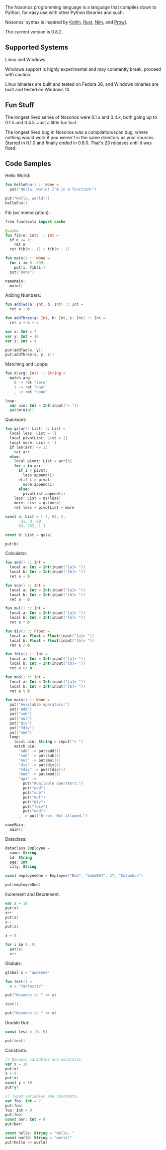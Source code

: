The Nosonos programming language is a language that compiles down to Python, for easy use with other Python libraries and such.

Nosonos' syntax is inspired by [Kotlin](https://kotlinlang.org), [Rust](https://www.rust-lang.org), [Nim](https://nim-lang.org), and [Prowl](https://github.com/UberPyro/prowl).

The current version is 0.8.2.

## Supported Systems
Linux and Windows.

Windows support is highly experimental and may constantly break, proceed with caution.

Linux binaries are built and tested on Fedora 36, and Windows binaries are built and tested on Windows 10.

## Fun Stuff
The longest lived series of Nosonos were 0.1.x and 0.4.x, both going up to 0.1.5 and 0.4.5. Just a little fun fact.

The longest lived bug in Nosonos was a compilation/scan bug, where nothing would work if you weren't in the same directory as your sources. Started in 0.1.0 and finally ended in 0.6.0. That's 23 releases until it was fixed.

## Code Samples
Hello World:
```kotlin
fun helloFun() :: None =
  put("Hello, world! I'm in a function!")

put("Hello, world!")
helloFun()
```

Fib (w/ memoization):
```kotlin
from functools import cache

@cache
fun fib(n: Int) :: Int =
  if n <= 1:
    ret n
  ret fib(n - 1) + fib(n - 2)

fun main() :: None =
  for i in 0..399:
    put(i, fib(i))
  put("Done")

nameMain:
  main()
```

Adding Numbers:
```kotlin
fun addTwo(a: Int, b: Int) :: Int =
  ret a + b

fun addThree(a: Int, b: Int, c: Int) :: Int =
  ret a + b + c

var x: Int = 7
var y: Int = 10
var z: Int = 9

put(addTwo(x, y))
put(addThree(x, y, z))
```

Matching and Loops:
```kotlin
fun m(arg: Int) :: String =
  match arg:
    0 -> ret "zero"
    1 -> ret "one"
    _ -> ret "none"

loop:
  var uin: Int = Int(input("> "))
  put(m(uin))
```

Quicksort:
```kotlin
fun qs(arr: List) :: List =
  local less: List = []
  local pivotList: List = []
  local more: List = []
  if len(arr) <= 1:
    ret arr
  else:
    local pivot: List = arr[0]
    for i in arr:
      if i < pivot:
        less.append(i)
      elif i > pivot:
        more.append(i)
      else:
        pivotList.append(i)
    less: List = qs(less)
    more: List = qs(more)
    ret less + pivotList + more

const a: List = [ 4, 65, 2,
      -31, 0, 99,
      83, 782, 1 ]

const b: List = qs(a)

put(b)
```

Calculator:
```kotlin
fun add() :: Int =
  local a: Int = Int(input("[a]> "))
  local b: Int = Int(input("[b]> "))
  ret a + b

fun sub() :: Int =
  local a: Int = Int(input("[a]> "))
  local b: Int = Int(input("[b]> "))
  ret a - b

fun mul() :: Int =
  local a: Int = Int(input("[a]> "))
  local b: Int = Int(input("[b]> "))
  ret a * b

fun div() :: Float =
  local a: Float = Float(input("[a]> "))
  local b: Float = Float(input("[b]> "))
  ret a / b

fun fdiv() :: Int =
  local a: Int = Int(input("[a]> "))
  local b: Int = Int(input("[b]> "))
  ret a >/ b

fun mod() :: Int =
  local a: Int = Int(input("[a]> "))
  local b: Int = Int(input("[b]> "))
  ret a % b

fun main() :: None =
  put("Available operators:")
  put("add")
  put("sub")
  put("mul")
  put("div")
  put("fdiv")
  put("mod")
  loop:
    local uin: String = input("> ")
    match uin:
      "add" -> put(add())
      "sub" -> put(sub())
      "mul" -> put(mul())
      "div" -> put(div())
      "fdiv" -> put(fdiv())
      "mod" -> put(mod())
      "ops" ->
        put("Available operators:")
        put("add")
        put("sub")
        put("mul")
        put("div")
        put("fdiv")
        put("mod")
      _ -> put("Error: Not allowed.")

nameMain:
  main()
```

Dataclass:
```kotlin
dataclass Employee =
  name: String
  id: String
  age: Int
  city: String

const employeeOne = Employee("Bob", "bobd867", 27, "Columbus")

put(employeeOne)
```

Increment and Decrement:
```kotlin
var x = 10
put(x)
x++
put(x)
x--
put(x)

x = 0

for i in 0..9:
  put(x)
  x++
```

Globals:
```kotlin
global x = "awesome"

fun test() =
  x = "fantastic"

put("Nosonos is " <> x)

test()

put("Nosonos is " <> x)
```

Double Dot:
```kotlin
const test = [0..9]

put(test)
```

Constants:
```kotlin
// Dynamic variables and constants.
var x = 10
put(x)
x = 9
put(x)
const y = 10
put(y)

// Typed variables and constants.
var foo: Int = 7
put(foo)
foo: Int = 9
put(foo)
const bar: Int = 8
put(bar)

const hello: String = "Hello, "
const world: String = "world!"
put(hello <> world)
```
